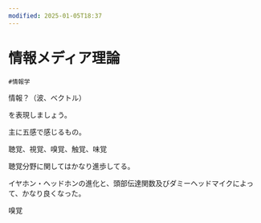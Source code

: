 ```yaml
---
modified: 2025-01-05T18:37
---
```

# 情報メディア理論

`#情報学`

情報？（波、ベクトル）

を表現しましょう。

主に五感で感じるもの。

聴覚、視覚、嗅覚、触覚、味覚

聴覚分野に関してはかなり進歩してる。

イヤホン・ヘッドホンの進化と、頭部伝達関数及びダミーヘッドマイクによって、かなり良くなった。

嗅覚